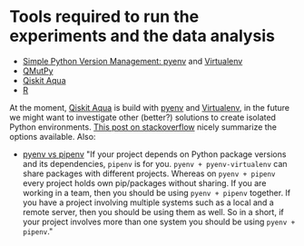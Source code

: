 # Tools required to run the experiments and the data analysis

- [Simple Python Version Management: pyenv](https://github.com/pyenv/pyenv)
  and [Virtualenv](https://virtualenv.pypa.io)
- [QMutPy](https://github.com/danielfobooss/mutpy/tree/all_gates)
- [Qiskit Aqua](https://github.com/Qiskit/qiskit-aqua/tree/stable/0.9)
- [R](https://www.r-project.org)

At the moment, [Qiskit Aqua](https://github.com/Qiskit/qiskit-aqua/tree/stable/0.9)
is build with [pyenv](https://github.com/pyenv/pyenv) and [Virtualenv](https://virtualenv.pypa.io),
in the future we might want to investigate other (better?) solutions to create
isolated Python environments.  [This post on stackoverflow](https://stackoverflow.com/a/41573588/998816)
nicely summarize the options available.  Also:
- [pyenv vs pipenv](https://towardsdatascience.com/python-environment-101-1d68bda3094d)
  "If your project depends on Python package versions and its dependencies,
  `pipenv` is for you.
  `pyenv + pyenv-virtualenv` can share packages with different projects.  Whereas
  on `pyenv + pipenv` every project holds own pip/packages without sharing.  If
  you are working in a team, then you should be using `pyenv + pipenv` together.
  If you have a project involving multiple systems such as a local and a remote
  server, then you should be using them as well.  So in a short, if your project
  involves more than one system you should be using `pyenv + pipenv`."
